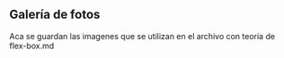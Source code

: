 ## Galería de fotos
Aca se guardan las imagenes que se utilizan en el archivo con teoría de flex-box.md
